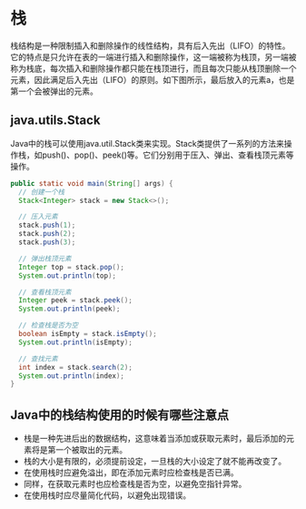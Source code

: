 # 栈

栈结构是一种限制插入和删除操作的线性结构，具有后入先出（LIFO）的特性。它的特点是只允许在表的一端进行插入和删除操作，这一端被称为栈顶，另一端被称为栈底，每次插入和删除操作都只能在栈顶进行，而且每次只能从栈顶删除一个元素，因此满足后入先出（LIFO）的原则。如下图所示，最后放入的元素a，也是第一个会被弹出的元素。

## java.utils.Stack

Java中的栈可以使用java.util.Stack类来实现。Stack类提供了一系列的方法来操作栈，如push()、pop()、peek()等。它们分别用于压入、弹出、查看栈顶元素等操作。

```java
public static void main(String[] args) {
  // 创建一个栈
  Stack<Integer> stack = new Stack<>();

  // 压入元素
  stack.push(1);
  stack.push(2);
  stack.push(3);

  // 弹出栈顶元素
  Integer top = stack.pop();
  System.out.println(top); 

  // 查看栈顶元素
  Integer peek = stack.peek();
  System.out.println(peek);

  // 检查栈是否为空
  boolean isEmpty = stack.isEmpty();
  System.out.println(isEmpty); 

  // 查找元素
  int index = stack.search(2);
  System.out.println(index); 
}

```

## Java中的栈结构使用的时候有哪些注意点

- 栈是一种先进后出的数据结构，这意味着当添加或获取元素时，最后添加的元素将是第一个被取出的元素。
- 栈的大小是有限的，必须提前设定，一旦栈的大小设定了就不能再改变了。
- 在使用栈时应避免溢出，即在添加元素时应检查栈是否已满。
- 同样，在获取元素时也应检查栈是否为空，以避免空指针异常。
- 在使用栈时应尽量简化代码，以避免出现错误。
